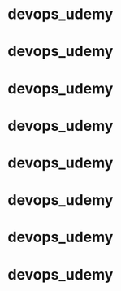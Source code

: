 # devops_udemy
# devops_udemy
# devops_udemy
# devops_udemy
# devops_udemy
# devops_udemy
# devops_udemy
# devops_udemy
